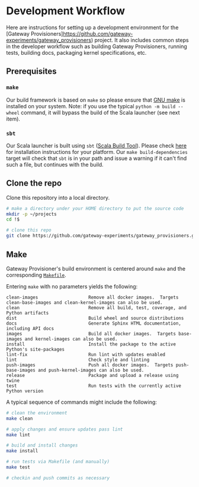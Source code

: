 # Development Workflow

Here are instructions for setting up a development environment for the \[Gateway Provisioners\]https://github.com/gateway-experiments/gateway_provisioners)
project. It also includes common steps in the developer workflow such as building Gateway Provisioners,
running tests, building docs, packaging kernel specifications, etc.

## Prerequisites

### `make`

Our build framework is based on `make` so please ensure that [GNU make](https://www.gnu.org/software/make/) is
installed on your system.  Note: if you use the typical `python -m build --wheel` command, it will bypass
the build of the Scala launcher (see next item).

### `sbt`

Our Scala launcher is built using `sbt`
([Scala Build Tool](https://www.scala-sbt.org/index.html)).  Please check
[here](https://www.scala-sbt.org/1.x/docs/Setup.html) for installation instructions for your platform.
Our `make build-dependencies` target will check that `sbt` is in your path and issue a warning
if it can't find such a file, but continues with the build.

## Clone the repo

Clone this repository into a local directory.

```bash
# make a directory under your HOME directory to put the source code
mkdir -p ~/projects
cd !$

# clone this repo
git clone https://github.com/gateway-experiments/gateway_provisioners.git
```

## Make

Gateway Provisioner's build environment is centered around `make` and the
corresponding [`Makefile`](https://github.com/gateway-experiments/gateway_provisioners/blob/main/Makefile).

Entering `make` with no parameters yields the following:

```text
clean-images                   Remove all docker images.  Targets clean-base-images and clean-kernel-images can also be used.
clean                          Remove all build, test, coverage, and Python artifacts
dist                           Build wheel and source distributions
docs                           Generate Sphinx HTML documentation, including API docs
images                         Build all docker images.  Targets base-images and kernel-images can also be used.
install                        Install the package to the active Python's site-packages
lint-fix                       Run lint with updates enabled
lint                           Check style and linting
push-images                    Push all docker images.  Targets push-base-images and push-kernel-images can also be used.
release                        Package and upload a release using twine
test                           Run tests with the currently active Python version
```

A typical sequence of commands might include the following:

```bash
# clean the environment
make clean

# apply changes and ensure updates pass lint
make lint

# build and install changes
make install

# run tests via Makefile (and manually)
make test

# checkin and push commits as necessary
```
